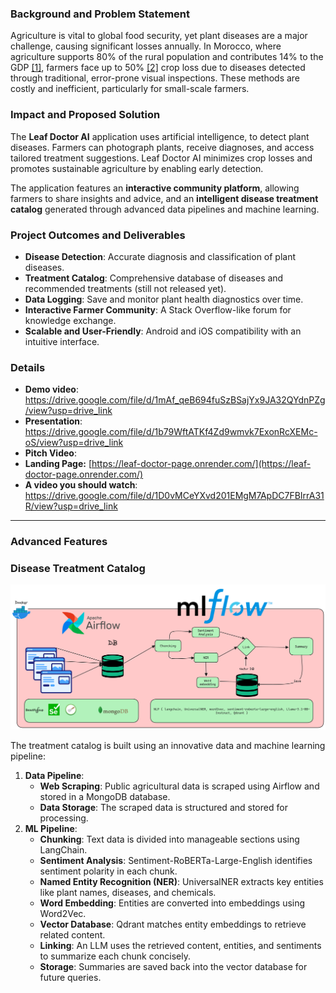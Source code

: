 ### Background and Problem Statement

Agriculture is vital to global food security, yet plant diseases are a major challenge, causing significant losses annually. In Morocco, where agriculture supports 80% of the rural population and contributes 14% to the GDP [[1]](https://www.agriculture.gov.ma/sites/default/files/investors_guide_in_the_agricultural_sector_in_morocco.pdf), farmers face up to 50% [[2]](https://www.fao.org/plant-production-protection/about/en) crop loss due to diseases detected through traditional, error-prone visual inspections. These methods are costly and inefficient, particularly for small-scale farmers.

### Impact and Proposed Solution

The **Leaf Doctor AI** application uses artificial intelligence, to detect plant diseases. Farmers can photograph plants, receive diagnoses, and access tailored treatment suggestions. Leaf Doctor AI minimizes crop losses and promotes sustainable agriculture by enabling early detection.

The application features an **interactive community platform**, allowing farmers to share insights and advice, and an **intelligent disease treatment catalog** generated through advanced data pipelines and machine learning.

### Project Outcomes and Deliverables

- **Disease Detection**: Accurate diagnosis and classification of plant diseases.
- **Treatment Catalog**: Comprehensive database of diseases and recommended treatments (still not released yet).
- **Data Logging**: Save and monitor plant health diagnostics over time.
- **Interactive Farmer Community**: A Stack Overflow-like forum for knowledge exchange.
- **Scalable and User-Friendly**: Android and iOS compatibility with an intuitive interface.

### Details

- **Demo video**: https://drive.google.com/file/d/1mAf_qeB694fuSzBSajYx9JA32QYdnPZg/view?usp=drive_link
- **Presentation**: https://drive.google.com/file/d/1b79WftATKf4Zd9wmvk7ExonRcXEMc-oS/view?usp=drive_link
- **Pitch Video**:
- **Landing Page:** [https://leaf-doctor-page.onrender.com/](https://leaf-doctor-page.onrender.com/)
- **A video you should watch**: https://drive.google.com/file/d/1D0vMCeYXvd201EMgM7ApDC7FBIrrA31R/view?usp=drive_link

---

### Advanced Features

### Disease Treatment Catalog

![ipeline.png](pipeline.png)

The treatment catalog is built using an innovative data and machine learning pipeline:

1. **Data Pipeline**:
    - **Web Scraping**: Public agricultural data is scraped using Airflow and stored in a MongoDB database.
    - **Data Storage**: The scraped data is structured and stored for processing.
2. **ML Pipeline**:
    - **Chunking**: Text data is divided into manageable sections using LangChain.
    - **Sentiment Analysis**: Sentiment-RoBERTa-Large-English identifies sentiment polarity in each chunk.
    - **Named Entity Recognition (NER)**: UniversalNER extracts key entities like plant names, diseases, and chemicals.
    - **Word Embedding**: Entities are converted into embeddings using Word2Vec.
    - **Vector Database**: Qdrant matches entity embeddings to retrieve related content.
    - **Linking**: An LLM uses the retrieved content, entities, and sentiments to summarize each chunk concisely.
    - **Storage**: Summaries are saved back into the vector database for future queries.